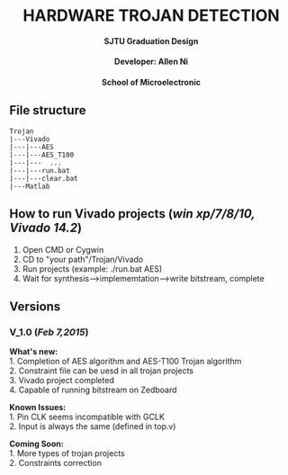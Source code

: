 # <center>HARDWARE TROJAN DETECTION</center>
#### <center>SJTU Graduation Design</center>
#### <center>Developer: Allen Ni</center>
#### <center>School of Microelectronic</center>

## File structure  
    Trojan  
    |---Vivado  
    |---|---AES  
    |---|---AES_T100
    |---|---  ...  
    |---|---run.bat  
    |---|---clear.bat  
    |---Matlab  

##  How to run Vivado projects (*win xp/7/8/10, Vivado 14.2*)  
1. Open CMD or Cygwin  
2. CD to "your path"/Trojan/Vivado  
3. Run projects (example: ./run.bat AES)
4. Wait for synthesis-->implememtation-->write bitstream, complete   


##  Versions
### V_1.0 (*Feb 7,2015*)
**What's new:**  
    1. Completion of AES algorithm and AES-T100 Trojan algorithm  
    2. Constraint file can be uesd in all trojan projects  
    3. Vivado project completed  
    4. Capable of running bitstream on Zedboard  

**Known Issues:**  
    1. Pin CLK seems incompatible with GCLK  
    2. Input is always the same (defined in top.v)  

**Coming Soon:**  
    1. More types of trojan projects  
    2. Constraints correction  



